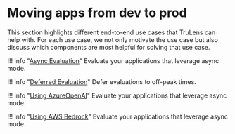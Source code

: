 
# Moving apps from dev to prod

This section highlights different end-to-end use cases that TruLens can help with. For each use case, we not only motivate the use case but also discuss which components are most helpful for solving that use case.

!!! info "[Async Evaluation](https://colab.research.google.com/github/truera/trulens/blob/main/trulens_eval/examples/quickstart/langchain_async.ipynb)"
    Evaluate your applications that leverage async mode.

!!! info "[Deferred Evaluation](#)"
    Defer evaluations to off-peak times.

!!! info "[Using AzureOpenAI](#)"
    Evaluate your applications that leverage async mode.

!!! info "[Using AWS Bedrock](#)"
    Evaluate your applications that leverage async mode.